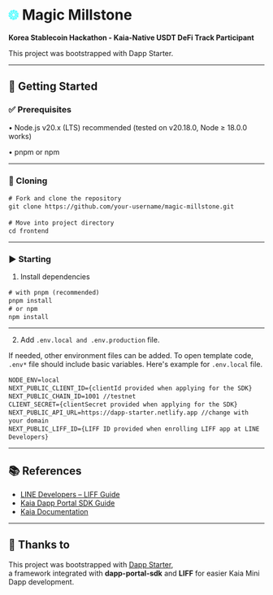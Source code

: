 # ![Magic Millstone Logo](/frontend/public/images/MillstoneIcon.png) Magic Millstone 


**Korea Stablecoin Hackathon - Kaia-Native USDT DeFi Track Participant**

This project was bootstrapped with Dapp Starter.

---
## 🚀 Getting Started

### ✅ Prerequisites

• Node.js v20.x (LTS) recommended (tested on v20.18.0, Node ≥ 18.0.0 works)

• pnpm or npm

---
### 📂 Cloning
```
# Fork and clone the repository
git clone https://github.com/your-username/magic-millstone.git

# Move into project directory
cd frontend

```
---

### ▶️ Starting
1. Install dependencies

```
# with pnpm (recommended)
pnpm install
# or npm
npm install
```

---

2. Add `.env.local and .env.production` file.

If needed, other environment files can be added.
To open template code, `.env*` file should include basic variables. Here's example for `.env.local` file.

```
NODE_ENV=local
NEXT_PUBLIC_CLIENT_ID={clientId provided when applying for the SDK}
NEXT_PUBLIC_CHAIN_ID=1001 //testnet
CLIENT_SECRET={clientSecret provided when applying for the SDK}
NEXT_PUBLIC_API_URL=https://dapp-starter.netlify.app //change with your domain
NEXT_PUBLIC_LIFF_ID={LIFF ID provided when enrolling LIFF app at LINE Developers}
```


---

## 📚 References

- [LINE Developers – LIFF Guide](https://developers.line.biz/en/docs/liff/overview/)
- [Kaia Dapp Portal SDK Guide](https://docs.dappportal.io/mini-dapp/mini-dapp-sdk)
- [Kaia Documentation](https://docs.kaia.io/)


---

## 🙏 Thanks to

This project was bootstrapped with [Dapp Starter](https://docs.dappportal.io/mini-dapp/mini-dapp-sdk),  
a framework integrated with **dapp-portal-sdk** and **LIFF** for easier Kaia Mini Dapp development.